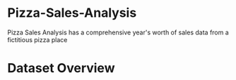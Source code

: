 # Pizza-Sales-Analysis
Pizza Sales Analysis has a comprehensive year's worth of sales data from a fictitious pizza place

# Dataset Overview

